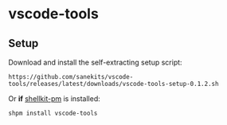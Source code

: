 # vscode-tools

## Setup

Download and install the self-extracting setup script:

    https://github.com/sanekits/vscode-tools/releases/latest/downloads/vscode-tools-setup-0.1.2.sh

Or **if** [shellkit-pm](https://github.com/sanekits/shellkit-pm) is installed:

    shpm install vscode-tools

##
